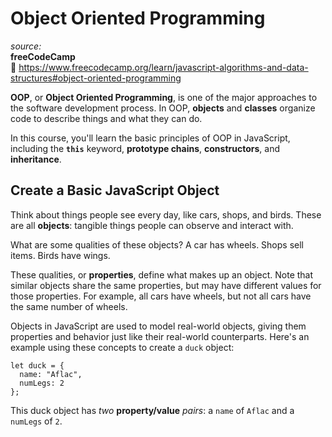# Object Oriented Programming

_source:_  
**freeCodeCamp**  
:link: https://www.freecodecamp.org/learn/javascript-algorithms-and-data-structures#object-oriented-programming  

**OOP**, or **Object Oriented Programming**, is one of the major approaches to the software development process. In OOP, **objects** and **classes** organize code to describe things and what they can do.  

In this course, you'll learn the basic principles of OOP in JavaScript, including the **``this``** keyword, **prototype chains**, **constructors**, and **inheritance**.  

## Create a Basic JavaScript Object

Think about things people see every day, like cars, shops, and birds. These are all **objects**: tangible things people can observe and interact with.  

What are some qualities of these objects? A car has wheels. Shops sell items. Birds have wings.  

These qualities, or **properties**, define what makes up an object. Note that similar objects share the same properties, but may have different values for those properties. For example, all cars have wheels, but not all cars have the same number of wheels.  

Objects in JavaScript are used to model real-world objects, giving them properties and behavior just like their real-world counterparts. Here's an example using these concepts to create a ``duck`` object:  

```
let duck = {
  name: "Aflac",
  numLegs: 2
};
```
This duck object has _two_ **property/value** _pairs_: a ``name`` of ``Aflac`` and a ``numLegs`` of ``2``.  